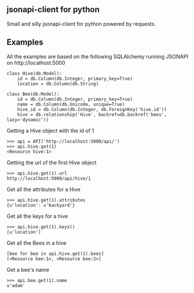 jsonapi-client for python
-------------------------------

Small and silly jsonapi-client for python powered by requests.


Examples
----------

All the examples are based on the following SQLAlchemy running JSONAPI on http://localhost:5000

```
class Hive(db.Model):
    id = db.Column(db.Integer, primary_key=True)
    location = db.Column(db.String)

class Bee(db.Model):
    id = db.Column(db.Integer, primary_key=True)
    name = db.Column(db.Unicode, unique=True)
    hive_id = db.Column(db.Integer, db.ForeignKey('hive.id'))
    hive = db.relationship('Hive', backref=db.backref('bees', lazy='dynamic'))
```


Getting a Hive object with the id of 1
```
>>> api = API('http://localhost:5000/api/')
>>> api.hive.get(1)
<Resource hive:1>
```

Getting the url of the first Hive object
```
>>> api.hive.get(1).url
http://localhost:5000/api/hive/1
```

Get all the attributes for a  Hive
```
>>> api.hive.get(1).attributes
{u'location': u'backyard'}
```

Get all the keys for a hive
```
>>> api.hive.get(1).keys()
[u'location']
```

Get all the Bees in a hive

```
[bee for bee in api.hive.get(1).bees]
[<Resource bee:1>, <Resource bee:2>]
```

Get a bee's name
```
>>> api.bee.get(1).name
u'adam'
```
	

